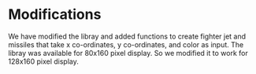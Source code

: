 # Modifications

We have modified the libray and added functions to create fighter jet and missiles that take x co-ordinates, y co-ordinates, and color as input. The libray was available for 80x160 pixel display. So we modified it to work for 128x160 pixel display.
